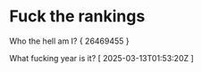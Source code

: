 # Fuck the rankings

Who the hell am I?
{ 26469455 }

What fucking year is it?
[ 2025-03-13T01:53:20Z ]
